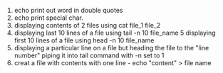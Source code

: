1. echo print out word in double quotes
2. echo print special char.
3. displaying contents of 2 files using cat file_1 file_2
4. displaying last 10 lines of a file using tail -n 10 file_name
5 displaying first 10 lines of a file using head -n 10 file_name
6. displaying a particular line on a file but heading the file to the "line number" piping it into tail command with -n set to 1
7. creat a file with contents with one line - echo "content" > file name 
